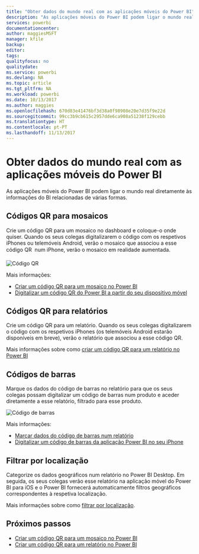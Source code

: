 ```yaml
---
title: "Obter dados do mundo real com as aplicações móveis do Power BI"
description: "As aplicações móveis do Power BI podem ligar o mundo real diretamente às informações do BI relacionadas. Não é necessária pesquisa."
services: powerbi
documentationcenter: 
author: maggiesMSFT
manager: kfile
backup: 
editor: 
tags: 
qualityfocus: no
qualitydate: 
ms.service: powerbi
ms.devlang: NA
ms.topic: article
ms.tgt_pltfrm: NA
ms.workload: powerbi
ms.date: 10/13/2017
ms.author: maggies
ms.openlocfilehash: 670d83e41476bf3d38a0f98908e20e7d35f9e22d
ms.sourcegitcommit: 99cc3b9cb615c2957dde6ca908a51238f129cebb
ms.translationtype: HT
ms.contentlocale: pt-PT
ms.lasthandoff: 11/13/2017
---
```

# <a name="get-data-from-the-real-world-with-the-power-bi-mobile-apps"></a>Obter dados do mundo real com as aplicações móveis do Power BI
As aplicações móveis do Power BI podem ligar o mundo real diretamente às informações do BI relacionadas de várias formas. 

## <a name="qr-codes-for-tiles"></a>Códigos QR para mosaicos
Crie um código QR para um mosaico no dashboard e coloque-o onde quiser. Quando os seus colegas digitalizarem o código com os respetivos iPhones ou telemóveis Android, verão o mosaico que associou a esse código QR &#151; num iPhone, verão o mosaico em realidade aumentada.

![Código QR](media/mobile-apps-data-in-real-world-context/power-bi-ios-qr-ar-scanner-small.png)

Mais informações:

* [Criar um código QR para um mosaico no Power BI](service-create-qr-code-for-tile.md)
* [Digitalizar um código QR do Power BI a partir do seu dispositivo móvel](mobile-apps-qr-code.md)

## <a name="qr-codes-for-reports"></a>Códigos QR para relatórios
Crie um código QR para um relatório.  Quando os seus colegas digitalizarem o código com os respetivos iPhones (os telemóveis Android estarão disponíveis em breve), verão o relatório que associou a esse código QR. 

Mais informações sobre como [criar um código QR para um relatório no Power BI](service-create-qr-code-for-report.md)

## <a name="barcodes"></a>Códigos de barras
Marque os dados do código de barras no relatório para que os seus colegas possam digitalizar um código de barras num produto e aceder diretamente a esse relatório, filtrado para esse produto.

![Código de barras](media/mobile-apps-data-in-real-world-context/power-bi-barcode-scanner.png)

Mais informações:

* [Marcar dados do código de barras num relatório](desktop-mobile-barcodes.md)
* [Digitalizar um código de barras da aplicação Power BI no seu iPhone](mobile-apps-scan-barcode-iphone.md)

## <a name="filter-by-location"></a>Filtrar por localização
Categorize os dados geográficos num relatório no Power BI Desktop. Em seguida, os seus colegas verão esse relatório na aplicação móvel do Power BI para iOS e o Power BI fornecerá automaticamente filtros geográficos correspondentes à respetiva localização.

Mais informações sobre como [filtrar por localização](mobile-apps-geographic-filtering.md).

## <a name="next-steps"></a>Próximos passos
* [Criar um código QR para um mosaico no Power BI](service-create-qr-code-for-tile.md)
* [Criar um código QR para um relatório no Power BI](service-create-qr-code-for-report.md)

